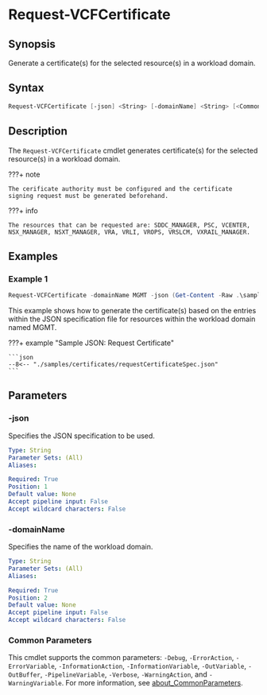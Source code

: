# Request-VCFCertificate

## Synopsis

Generate a certificate(s) for the selected resource(s) in a workload domain.

## Syntax

```powershell
Request-VCFCertificate [-json] <String> [-domainName] <String> [<CommonParameters>]
```

## Description

The `Request-VCFCertificate` cmdlet generates certificate(s) for the selected resource(s) in a workload domain.

???+ note

    The cerificate authority must be configured and the certificate signing request must be generated beforehand.

???+ info

    The resources that can be requested are: SDDC_MANAGER, PSC, VCENTER, NSX_MANAGER, NSXT_MANAGER, VRA, VRLI, VROPS, VRSLCM, VXRAIL_MANAGER.

## Examples

### Example 1

```powershell
Request-VCFCertificate -domainName MGMT -json (Get-Content -Raw .\samples\certificates\requestCertificateSpec.json)
```

This example shows how to generate the certificate(s) based on the entries within the JSON specification file for resources within the workload domain named MGMT.

???+ example "Sample JSON: Request Certificate"

    ```json
    --8<-- "./samples/certificates/requestCertificateSpec.json"
    ```

## Parameters

### -json

Specifies the JSON specification to be used.

```yaml
Type: String
Parameter Sets: (All)
Aliases:

Required: True
Position: 1
Default value: None
Accept pipeline input: False
Accept wildcard characters: False
```

### -domainName

Specifies the name of the workload domain.

```yaml
Type: String
Parameter Sets: (All)
Aliases:

Required: True
Position: 2
Default value: None
Accept pipeline input: False
Accept wildcard characters: False
```

### Common Parameters

This cmdlet supports the common parameters: `-Debug`, `-ErrorAction`, `-ErrorVariable`, `-InformationAction`, `-InformationVariable`, `-OutVariable`, `-OutBuffer`, `-PipelineVariable`, `-Verbose`, `-WarningAction`, and `-WarningVariable`. For more information, see [about_CommonParameters](http://go.microsoft.com/fwlink/?LinkID=113216).
